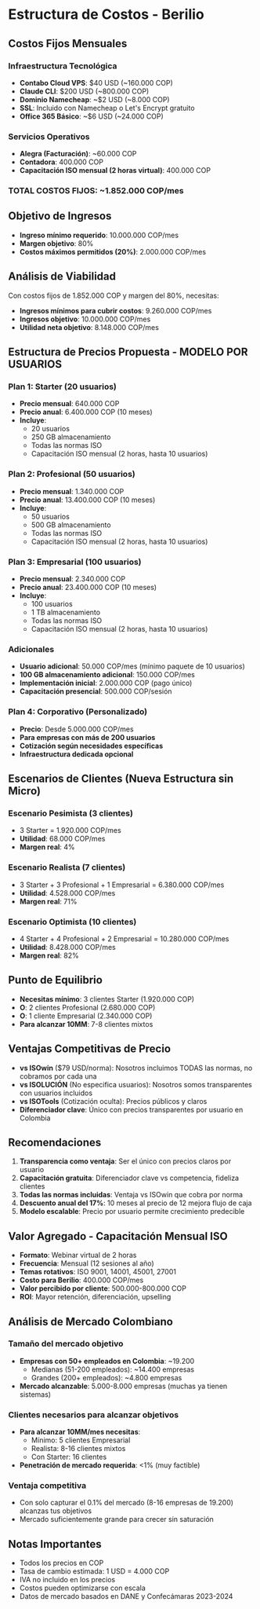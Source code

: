 # Estructura de Costos - Berilio

## Costos Fijos Mensuales

### Infraestructura Tecnológica
- **Contabo Cloud VPS**: $40 USD (~160.000 COP)
- **Claude CLI**: $200 USD (~800.000 COP)
- **Dominio Namecheap**: ~$2 USD (~8.000 COP)
- **SSL**: Incluido con Namecheap o Let's Encrypt gratuito
- **Office 365 Básico**: ~$6 USD (~24.000 COP)

### Servicios Operativos
- **Alegra (Facturación)**: ~60.000 COP
- **Contadora**: 400.000 COP
- **Capacitación ISO mensual (2 horas virtual)**: 400.000 COP

### **TOTAL COSTOS FIJOS**: ~1.852.000 COP/mes

## Objetivo de Ingresos
- **Ingreso mínimo requerido**: 10.000.000 COP/mes
- **Margen objetivo**: 80%
- **Costos máximos permitidos (20%)**: 2.000.000 COP/mes

## Análisis de Viabilidad

Con costos fijos de 1.852.000 COP y margen del 80%, necesitas:
- **Ingresos mínimos para cubrir costos**: 9.260.000 COP/mes
- **Ingresos objetivo**: 10.000.000 COP/mes
- **Utilidad neta objetivo**: 8.148.000 COP/mes

## Estructura de Precios Propuesta - MODELO POR USUARIOS

### Plan 1: Starter (20 usuarios)
- **Precio mensual**: 640.000 COP
- **Precio anual**: 6.400.000 COP (10 meses)
- **Incluye**:
  - 20 usuarios
  - 250 GB almacenamiento
  - Todas las normas ISO
  - Capacitación ISO mensual (2 horas, hasta 10 usuarios)

### Plan 2: Profesional (50 usuarios)
- **Precio mensual**: 1.340.000 COP
- **Precio anual**: 13.400.000 COP (10 meses)
- **Incluye**:
  - 50 usuarios
  - 500 GB almacenamiento
  - Todas las normas ISO
  - Capacitación ISO mensual (2 horas, hasta 10 usuarios)

### Plan 3: Empresarial (100 usuarios)
- **Precio mensual**: 2.340.000 COP
- **Precio anual**: 23.400.000 COP (10 meses)
- **Incluye**:
  - 100 usuarios
  - 1 TB almacenamiento
  - Todas las normas ISO
  - Capacitación ISO mensual (2 horas, hasta 10 usuarios)

### Adicionales
- **Usuario adicional**: 50.000 COP/mes (mínimo paquete de 10 usuarios)
- **100 GB almacenamiento adicional**: 150.000 COP/mes
- **Implementación inicial**: 2.000.000 COP (pago único)
- **Capacitación presencial**: 500.000 COP/sesión

### Plan 4: Corporativo (Personalizado)
- **Precio**: Desde 5.000.000 COP/mes
- **Para empresas con más de 200 usuarios**
- **Cotización según necesidades específicas**
- **Infraestructura dedicada opcional**

## Escenarios de Clientes (Nueva Estructura sin Micro)

### Escenario Pesimista (3 clientes)
- 3 Starter = 1.920.000 COP/mes
- **Utilidad**: 68.000 COP/mes
- **Margen real**: 4%

### Escenario Realista (7 clientes)
- 3 Starter + 3 Profesional + 1 Empresarial = 6.380.000 COP/mes
- **Utilidad**: 4.528.000 COP/mes
- **Margen real**: 71%

### Escenario Optimista (10 clientes)
- 4 Starter + 4 Profesional + 2 Empresarial = 10.280.000 COP/mes
- **Utilidad**: 8.428.000 COP/mes
- **Margen real**: 82%

## Punto de Equilibrio
- **Necesitas mínimo**: 3 clientes Starter (1.920.000 COP)
- **O**: 2 clientes Profesional (2.680.000 COP)
- **O**: 1 cliente Empresarial (2.340.000 COP)
- **Para alcanzar 10MM**: 7-8 clientes mixtos

## Ventajas Competitivas de Precio
- **vs ISOwin** ($79 USD/norma): Nosotros incluimos TODAS las normas, no cobramos por cada una
- **vs ISOLUCIÓN** (No especifica usuarios): Nosotros somos transparentes con usuarios incluidos
- **vs ISOTools** (Cotización oculta): Precios públicos y claros
- **Diferenciador clave**: Único con precios transparentes por usuario en Colombia

## Recomendaciones

1. **Transparencia como ventaja**: Ser el único con precios claros por usuario
2. **Capacitación gratuita**: Diferenciador clave vs competencia, fideliza clientes
3. **Todas las normas incluidas**: Ventaja vs ISOwin que cobra por norma
4. **Descuento anual del 17%**: 10 meses al precio de 12 mejora flujo de caja
5. **Modelo escalable**: Precio por usuario permite crecimiento predecible

## Valor Agregado - Capacitación Mensual ISO
- **Formato**: Webinar virtual de 2 horas
- **Frecuencia**: Mensual (12 sesiones al año)
- **Temas rotativos**: ISO 9001, 14001, 45001, 27001
- **Costo para Berilio**: 400.000 COP/mes
- **Valor percibido por cliente**: 500.000-800.000 COP
- **ROI**: Mayor retención, diferenciación, upselling

## Análisis de Mercado Colombiano

### Tamaño del mercado objetivo
- **Empresas con 50+ empleados en Colombia**: ~19.200
  - Medianas (51-200 empleados): ~14.400 empresas
  - Grandes (200+ empleados): ~4.800 empresas
- **Mercado alcanzable**: 5.000-8.000 empresas (muchas ya tienen sistemas)

### Clientes necesarios para alcanzar objetivos
- **Para alcanzar 10MM/mes necesitas**:
  - Mínimo: 5 clientes Empresarial
  - Realista: 8-16 clientes mixtos
  - Con Starter: 16 clientes
- **Penetración de mercado requerida**: <1% (muy factible)

### Ventaja competitiva
- Con solo capturar el 0.1% del mercado (8-16 empresas de 19.200) alcanzas tus objetivos
- Mercado suficientemente grande para crecer sin saturación

## Notas Importantes
- Todos los precios en COP
- Tasa de cambio estimada: 1 USD = 4.000 COP
- IVA no incluido en los precios
- Costos pueden optimizarse con escala
- Datos de mercado basados en DANE y Confecámaras 2023-2024